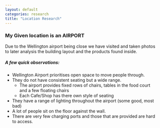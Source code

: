 ```yaml
---
layout: default
categories: research
title: "Location Research"
---
```


### My Given location is an AIRPORT

Due to the Wellington airport being close we have visited and taken photos to later analysis the building layout and the products found inside.

##### A few quick observations:
* Wellington Airport prioritises open space to move people through.
* They do not have consistent seating but a wide range.
  * The airport provides fixed rows of chairs, tables in the food court and a few floating chairs
  * Each Cafe/Shop has there own style of seating
* They have a range of lighting throughout the airport (some good, most bad)
* A lot of people sit on the floor against the wall.
* There are very few charging ports and those that are provided are hard to access.
